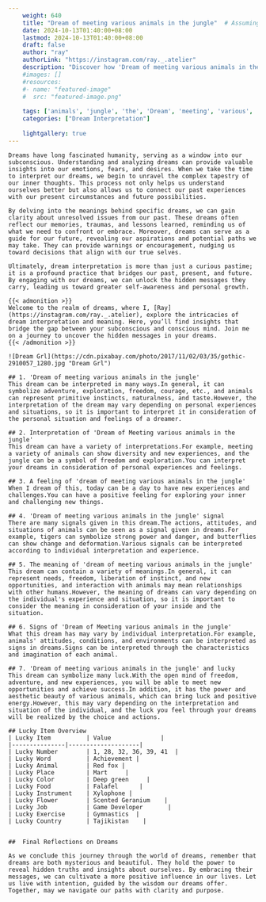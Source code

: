 ```yaml
---
    weight: 640
    title: "Dream of meeting various animals in the jungle"  # Assuming 'title' column exists
    date: 2024-10-13T01:40:00+08:00
    lastmod: 2024-10-13T01:40:00+08:00
    draft: false
    author: "ray"
    authorLink: "https://instagram.com/ray._.atelier"
    description: "Discover how 'Dream of meeting various animals in the jungle' can interpret your future and uncover its significant meanings in your life."
    #images: []
    #resources:
    #- name: "featured-image"
    #  src: "featured-image.png"
    
    tags: ['animals', 'jungle', 'the', 'Dream', 'meeting', 'various', 'in', 'of']
    categories: ["Dream Interpretation"]
    
    lightgallery: true
---
```

    
    Dreams have long fascinated humanity, serving as a window into our subconscious. Understanding and analyzing dreams can provide valuable insights into our emotions, fears, and desires. When we take the time to interpret our dreams, we begin to unravel the complex tapestry of our inner thoughts. This process not only helps us understand ourselves better but also allows us to connect our past experiences with our present circumstances and future possibilities.
    
    By delving into the meanings behind specific dreams, we can gain clarity about unresolved issues from our past. These dreams often reflect our memories, traumas, and lessons learned, reminding us of what we need to confront or embrace. Moreover, dreams can serve as a guide for our future, revealing our aspirations and potential paths we may take. They can provide warnings or encouragement, nudging us toward decisions that align with our true selves.
    
    Ultimately, dream interpretation is more than just a curious pastime; it is a profound practice that bridges our past, present, and future. By engaging with our dreams, we can unlock the hidden messages they carry, leading us toward greater self-awareness and personal growth.
    
    {{< admonition >}}
    Welcome to the realm of dreams, where I, [Ray](https://instagram.com/ray._.atelier), explore the intricacies of dream interpretation and meaning. Here, you’ll find insights that bridge the gap between your subconscious and conscious mind. Join me on a journey to uncover the hidden messages in your dreams.
    {{< /admonition >}}
    
    ![Dream Grl](https://cdn.pixabay.com/photo/2017/11/02/03/35/gothic-2910057_1280.jpg "Dream Grl")
    
    ## 1. 'Dream of meeting various animals in the jungle'
    This dream can be interpreted in many ways.In general, it can symbolize adventure, exploration, freedom, courage, etc., and animals can represent primitive instincts, naturalness, and taste.However, the interpretation of the dream may vary depending on personal experiences and situations, so it is important to interpret it in consideration of the personal situation and feelings of a dreamer.
    
    ## 2. Interpretation of 'Dream of Meeting various animals in the jungle'
    This dream can have a variety of interpretations.For example, meeting a variety of animals can show diversity and new experiences, and the jungle can be a symbol of freedom and exploration.You can interpret your dreams in consideration of personal experiences and feelings.
    
    ## 3. A feeling of 'dream of meeting various animals in the jungle'
    When I dream of this, today can be a day to have new experiences and challenges.You can have a positive feeling for exploring your inner and challenging new things.
    
    ## 4. 'Dream of meeting various animals in the jungle' signal
    There are many signals given in this dream.The actions, attitudes, and situations of animals can be seen as a signal given in dreams.For example, tigers can symbolize strong power and danger, and butterflies can show change and deformation.Various signals can be interpreted according to individual interpretation and experience.
    
    ## 5. The meaning of 'dream of meeting various animals in the jungle'
    This dream can contain a variety of meanings.In general, it can represent needs, freedom, liberation of instinct, and new opportunities, and interaction with animals may mean relationships with other humans.However, the meaning of dreams can vary depending on the individual's experience and situation, so it is important to consider the meaning in consideration of your inside and the situation.
    
    ## 6. Signs of 'Dream of Meeting various animals in the jungle'
    What this dream has may vary by individual interpretation.For example, animals' attitudes, conditions, and environments can be interpreted as signs in dreams.Signs can be interpreted through the characteristics and imagination of each animal.
    
    ## 7. 'Dream of meeting various animals in the jungle' and lucky
    This dream can symbolize many luck.With the open mind of freedom, adventure, and new experiences, you will be able to meet new opportunities and achieve success.In addition, it has the power and aesthetic beauty of various animals, which can bring luck and positive energy.However, this may vary depending on the interpretation and situation of the individual, and the luck you feel through your dreams will be realized by the choice and actions.
    
    ## Lucky Item Overview
    | Lucky Item          | Value              |
    |---------------|--------------------|
    | Lucky Number        | 1, 28, 32, 36, 39, 41  |
    | Lucky Word          | Achievement |
    | Lucky Animal        | Red fox |
    | Lucky Place         | Mart     |
    | Lucky Color         | Deep green     |
    | Lucky Food          | Falafel      |
    | Lucky Instrument    | Xylophone |
    | Lucky Flower        | Scented Geranium    |
    | Lucky Job           | Game Developer       |
    | Lucky Exercise      | Gymnastics  |
    | Lucky Country       | Tajikistan    |
    
    
    ##  Final Reflections on Dreams
    
    As we conclude this journey through the world of dreams, remember that dreams are both mysterious and beautiful. They hold the power to reveal hidden truths and insights about ourselves. By embracing their messages, we can cultivate a more positive influence in our lives. Let us live with intention, guided by the wisdom our dreams offer. Together, may we navigate our paths with clarity and purpose.
    